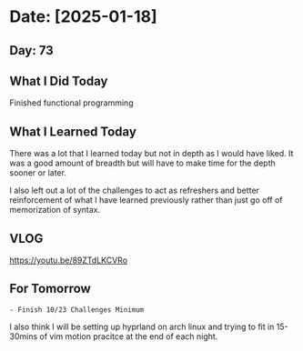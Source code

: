 # Date: [2025-01-18]

## Day: 73
## What I Did Today
Finished functional programming

## What I Learned Today
There was a lot that I learned today but not in depth as I would have liked. It was a good amount of breadth but will have to make time for the depth sooner or later. 

I also left out a lot of the challenges to act as refreshers and better reinforcement of what I have learned previously rather than just go off of memorization of syntax.

## VLOG
https://youtu.be/89ZTdLKCVRo

## For Tomorrow
    - Finish 10/23 Challenges Minimum

I also think I will be setting up hyprland on arch linux and trying to fit in 15-30mins of vim motion pracitce at the end of each night. 

